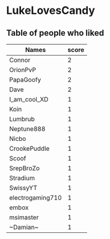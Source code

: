# LukeLovesCandy
## Table of people who liked
Names | score
--- | ---
Connor | 2
OrionPvP | 2
PapaGoofy | 2
Dave | 2
I_am_cool_XD | 1
Koin | 1
Lumbrub | 1
Neptune888 | 1
Nicbo | 1
CrookePuddle | 1
Scoof | 1
SrepBroZo | 1
Stradium | 1
SwissyYT | 1
electrogaming710 | 1
embox | 1
msimaster | 1
~Damian~ | 1
